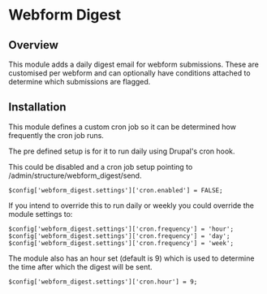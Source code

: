 Webform Digest
==============


Overview
--------

This module adds a daily digest email for webform submissions. These are
customised per webform and can optionally have conditions attached to
determine which submissions are flagged.


Installation
------------

This module defines a custom cron job so it can be determined how frequently
the cron job runs.

The pre defined setup is for it to run daily using Drupal's cron hook.

This could be disabled and a cron job setup pointing to
/admin/structure/webform_digest/send.

`$config['webform_digest.settings']['cron.enabled'] = FALSE;`

If you intend to override this to run daily or weekly you could override the
module settings to:

`$config['webform_digest.settings']['cron.frequency'] = 'hour';`
`$config['webform_digest.settings']['cron.frequency'] = 'day';`
`$config['webform_digest.settings']['cron.frequency'] = 'week';`

The module also has an hour set (default is 9) which is used to determine the
time after which the digest will be sent.

`$config['webform_digest.settings']['cron.hour'] = 9;`